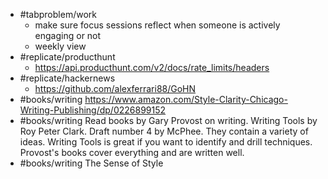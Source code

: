 - #tabproblem/work
	- make sure focus sessions reflect when someone is actively engaging or not
	- weekly view
- #replicate/producthunt
	- https://api.producthunt.com/v2/docs/rate_limits/headers
- #replicate/hackernews
	- https://github.com/alexferrari88/GoHN
- #books/writing https://www.amazon.com/Style-Clarity-Chicago-Writing-Publishing/dp/0226899152
- #books/writing Read books by Gary Provost on writing. Writing Tools by Roy Peter Clark. Draft number 4 by McPhee. They contain a variety of ideas. Writing Tools is great if you want to identify and drill techniques. Provost's books cover everything and are written well.
- #books/writing The Sense of Style